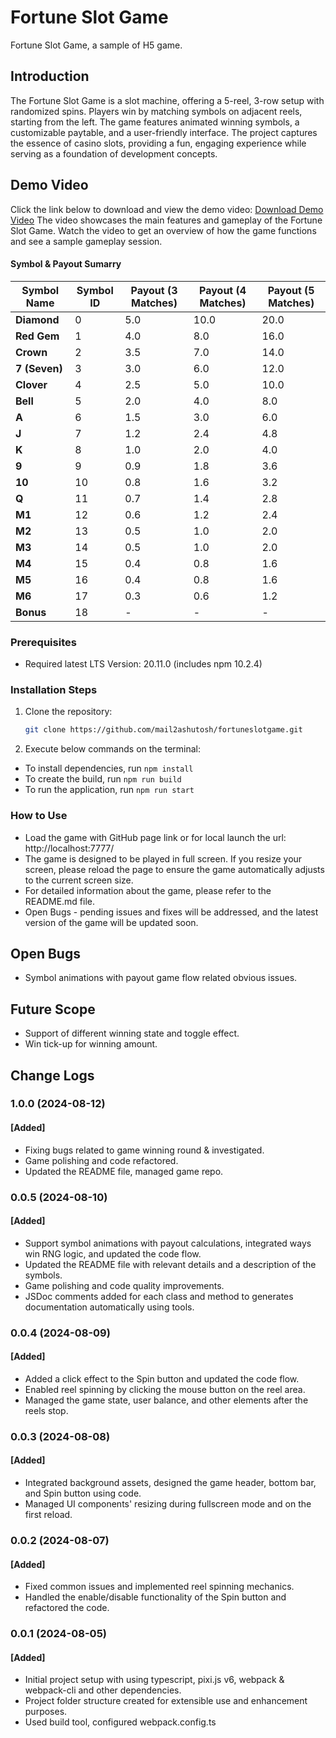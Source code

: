 # Fortune Slot Game
Fortune Slot Game, a sample of H5 game.

## Introduction
The Fortune Slot Game is a slot machine, offering a 5-reel, 3-row setup with randomized spins. Players win by matching symbols on adjacent reels, starting from the left. The game features animated winning symbols, a customizable paytable, and a user-friendly interface. The project captures the essence of casino slots, providing a fun, engaging experience while serving as a foundation of development concepts.

## Demo Video
Click the link below to download and view the demo video:
[Download Demo Video](demo/slot-poc-demo.mp4)
The video showcases the main features and gameplay of the Fortune Slot Game. Watch the video to get an overview of how the game functions and see a sample gameplay session.

#### Symbol & Payout Sumarry

| Symbol Name   | Symbol ID | Payout (3 Matches) | Payout (4 Matches) | Payout (5 Matches) |
|---------------|-----------|--------------------|--------------------|--------------------|
| **Diamond**   | 0         | 5.0                | 10.0               | 20.0               |
| **Red Gem**   | 1         | 4.0                | 8.0                | 16.0               |
| **Crown**     | 2         | 3.5                | 7.0                | 14.0               |
| **7 (Seven)** | 3         | 3.0                | 6.0                | 12.0               |
| **Clover**    | 4         | 2.5                | 5.0                | 10.0               |
| **Bell**      | 5         | 2.0                | 4.0                | 8.0                |
| **A**         | 6         | 1.5                | 3.0                | 6.0                |
| **J**         | 7         | 1.2                | 2.4                | 4.8                |
| **K**         | 8         | 1.0                | 2.0                | 4.0                |
| **9**         | 9         | 0.9                | 1.8                | 3.6                |
| **10**        | 10        | 0.8                | 1.6                | 3.2                |
| **Q**         | 11        | 0.7                | 1.4                | 2.8                |
| **M1**        | 12        | 0.6                | 1.2                | 2.4                |
| **M2**        | 13        | 0.5                | 1.0                | 2.0                |
| **M3**        | 14        | 0.5                | 1.0                | 2.0                |
| **M4**        | 15        | 0.4                | 0.8                | 1.6                |
| **M5**        | 16        | 0.4                | 0.8                | 1.6                |
| **M6**        | 17        | 0.3                | 0.6                | 1.2                |
| **Bonus**     | 18        | -                  | -                  | -                  |

### Prerequisites
- Required latest LTS Version: 20.11.0 (includes npm 10.2.4)

### Installation Steps
1. Clone the repository:
   ```bash
   git clone https://github.com/mail2ashutosh/fortuneslotgame.git
   
2. Execute below commands on the terminal:
- To install dependencies, run ```npm install```
- To create the build, run ```npm run build```
- To run the application, run ```npm run start```

### How to Use
- Load the game with GitHub page link or for local launch the url: http://localhost:7777/
- The game is designed to be played in full screen. If you resize your screen, please reload the page to ensure the game automatically adjusts to the current screen size.
- For detailed information about the game, please refer to the README.md file.
- Open Bugs - pending issues and fixes will be addressed, and the latest version of the game will be updated soon.

## Open Bugs
- Symbol animations with payout game flow related obvious issues.

## Future Scope
- Support of different winning state and toggle effect.
- Win tick-up for winning amount.

## Change Logs

### 1.0.0 (2024-08-12)
#### [Added]
- Fixing bugs related to game winning round & investigated.
- Game polishing and code refactored.
- Updated the README file, managed game repo.

### 0.0.5 (2024-08-10)
#### [Added]
- Support symbol animations with payout calculations, integrated ways win RNG logic, and updated the code flow.
- Updated the README file with relevant details and a description of the symbols.
- Game polishing and code quality improvements.
- JSDoc comments added for each class and method to generates documentation automatically using tools.

### 0.0.4 (2024-08-09)
#### [Added]
- Added a click effect to the Spin button and updated the code flow.
- Enabled reel spinning by clicking the mouse button on the reel area.
- Managed the game state, user balance, and other elements after the reels stop.

### 0.0.3 (2024-08-08)
#### [Added]
- Integrated background assets, designed the game header, bottom bar, and Spin button using code.
- Managed UI components' resizing during fullscreen mode and on the first reload.

### 0.0.2 (2024-08-07)
#### [Added]
- Fixed common issues and implemented reel spinning mechanics.
- Handled the enable/disable functionality of the Spin button and refactored the code.

### 0.0.1 (2024-08-05)
#### [Added]
- Initial project setup with using typescript, pixi.js v6, webpack & webpack-cli and other dependencies.
- Project folder structure created for extensible use and enhancement purposes.
- Used build tool, configured webpack.config.ts
